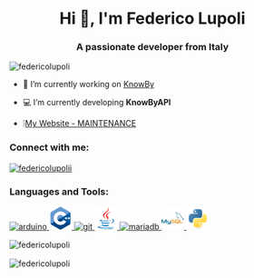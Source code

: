 <h1 align="center">Hi 👋, I'm Federico Lupoli</h1>
<h3 align="center">A passionate developer from Italy</h3>

<p align="left"> <img src="https://komarev.com/ghpvc/?username=federicolupoli&label=Profile%20views&color=0e75b6&style=flat" alt="federicolupoli" /> </p>

- 🔭 I’m currently working on [KnowBy](https://home.knowby.it/)

- 💻 I’m currently developing **KnowByAPI**

- ❕[My Website - MAINTENANCE](https://federicolupoli.it/)

<h3 align="left">Connect with me:</h3>
<p align="left">
<a href="https://instagram.com/federicolupolii" target="blank"><img align="center" src="https://raw.githubusercontent.com/rahuldkjain/github-profile-readme-generator/master/src/images/icons/Social/instagram.svg" alt="federicolupolii" height="30" width="40" /></a>
</p>

<h3 align="left">Languages and Tools:</h3>
<p align="left"> <a href="https://www.arduino.cc/" target="_blank" rel="noreferrer"> <img src="https://cdn.worldvectorlogo.com/logos/arduino-1.svg" alt="arduino" width="40" height="40"/> </a> <a href="https://www.w3schools.com/cpp/" target="_blank" rel="noreferrer"> <img src="https://raw.githubusercontent.com/devicons/devicon/master/icons/cplusplus/cplusplus-original.svg" alt="cplusplus" width="40" height="40"/> </a> <a href="https://git-scm.com/" target="_blank" rel="noreferrer"> <img src="https://www.vectorlogo.zone/logos/git-scm/git-scm-icon.svg" alt="git" width="40" height="40"/> </a> <a href="https://www.java.com" target="_blank" rel="noreferrer"> <img src="https://raw.githubusercontent.com/devicons/devicon/master/icons/java/java-original.svg" alt="java" width="40" height="40"/> </a> <a href="https://mariadb.org/" target="_blank" rel="noreferrer"> <img src="https://www.vectorlogo.zone/logos/mariadb/mariadb-icon.svg" alt="mariadb" width="40" height="40"/> </a> <a href="https://www.mysql.com/" target="_blank" rel="noreferrer"> <img src="https://raw.githubusercontent.com/devicons/devicon/master/icons/mysql/mysql-original-wordmark.svg" alt="mysql" width="40" height="40"/> </a> <a href="https://www.python.org" target="_blank" rel="noreferrer"> <img src="https://raw.githubusercontent.com/devicons/devicon/master/icons/python/python-original.svg" alt="python" width="40" height="40"/> </a> </p>

<p><img align="center" src="https://github-readme-stats.vercel.app/api/top-langs?username=federicolupoli&show_icons=true&locale=en&layout=compact" alt="federicolupoli" /></p>

<p><img align="center" src="https://github-readme-streak-stats.herokuapp.com/?user=federicolupoli&" alt="federicolupoli" /></p>
